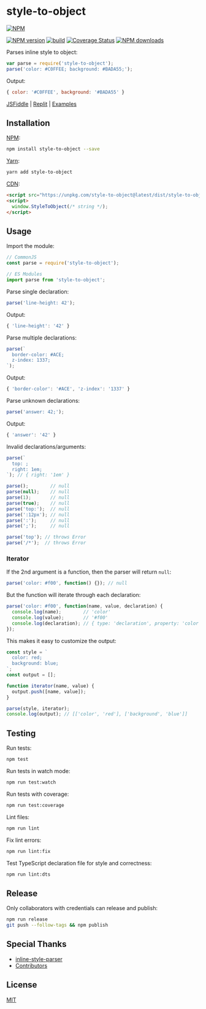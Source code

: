 # style-to-object

[![NPM](https://nodei.co/npm/style-to-object.png)](https://nodei.co/npm/style-to-object/)

[![NPM version](https://img.shields.io/npm/v/style-to-object.svg)](https://www.npmjs.com/package/style-to-object)
[![build](https://github.com/remarkablemark/style-to-object/actions/workflows/build.yml/badge.svg)](https://github.com/remarkablemark/style-to-object/actions/workflows/build.yml)
[![Coverage Status](https://coveralls.io/repos/github/remarkablemark/style-to-object/badge.svg?branch=master)](https://coveralls.io/github/remarkablemark/style-to-object?branch=master)
[![NPM downloads](https://img.shields.io/npm/dm/style-to-object.svg?style=flat-square)](https://www.npmjs.com/package/style-to-object)

Parses inline style to object:

```js
var parse = require('style-to-object');
parse('color: #C0FFEE; background: #BADA55;');
```

Output:

```js
{ color: '#C0FFEE', background: '#BADA55' }
```

[JSFiddle](https://jsfiddle.net/remarkablemark/ykz2meot/) | [Replit](https://replit.com/@remarkablemark/style-to-object) | [Examples](https://github.com/remarkablemark/style-to-object/tree/master/examples)

## Installation

[NPM](https://www.npmjs.com/package/style-to-object):

```sh
npm install style-to-object --save
```

[Yarn](https://yarn.fyi/style-to-object):

```sh
yarn add style-to-object
```

[CDN](https://unpkg.com/style-to-object/):

```html
<script src="https://unpkg.com/style-to-object@latest/dist/style-to-object.min.js"></script>
<script>
  window.StyleToObject(/* string */);
</script>
```

## Usage

Import the module:

```js
// CommonJS
const parse = require('style-to-object');

// ES Modules
import parse from 'style-to-object';
```

Parse single declaration:

```js
parse('line-height: 42');
```

Output:

```js
{ 'line-height': '42' }
```

Parse multiple declarations:

```js
parse(`
  border-color: #ACE;
  z-index: 1337;
`);
```

Output:

```js
{ 'border-color': '#ACE', 'z-index': '1337' }
```

Parse unknown declarations:

```js
parse('answer: 42;');
```

Output:

```js
{ 'answer': '42' }
```

Invalid declarations/arguments:

<!-- prettier-ignore-start -->

```js
parse(`
  top: ;
  right: 1em;
`); // { right: '1em' }

parse();        // null
parse(null);    // null
parse(1);       // null
parse(true);    // null
parse('top:');  // null
parse(':12px'); // null
parse(':');     // null
parse(';');     // null

parse('top'); // throws Error
parse('/*');  // throws Error
```

<!-- prettier-ignore-end -->

### Iterator

If the 2nd argument is a function, then the parser will return `null`:

```js
parse('color: #f00', function() {}); // null
```

But the function will iterate through each declaration:

<!-- prettier-ignore-start -->

```js
parse('color: #f00', function(name, value, declaration) {
  console.log(name);        // 'color'
  console.log(value);       // '#f00'
  console.log(declaration); // { type: 'declaration', property: 'color', value: '#f00' }
});
```

<!-- prettier-ignore-end -->

This makes it easy to customize the output:

```js
const style = `
  color: red;
  background: blue;
`;
const output = [];

function iterator(name, value) {
  output.push([name, value]);
}

parse(style, iterator);
console.log(output); // [['color', 'red'], ['background', 'blue']]
```

## Testing

Run tests:

```sh
npm test
```

Run tests in watch mode:

```sh
npm run test:watch
```

Run tests with coverage:

```sh
npm run test:coverage
```

Lint files:

```sh
npm run lint
```

Fix lint errors:

```sh
npm run lint:fix
```

Test TypeScript declaration file for style and correctness:

```sh
npm run lint:dts
```

## Release

Only collaborators with credentials can release and publish:

```sh
npm run release
git push --follow-tags && npm publish
```

## Special Thanks

- [inline-style-parser](https://github.com/remarkablemark/inline-style-parser)
- [Contributors](https://github.com/remarkablemark/style-to-object/graphs/contributors)

## License

[MIT](https://github.com/remarkablemark/style-to-object/blob/master/LICENSE)
